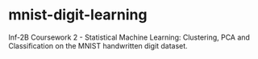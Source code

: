 # mnist-digit-learning

Inf-2B Coursework 2 - Statistical Machine Learning: Clustering, PCA and 
Classification on the MNIST handwritten digit dataset.
